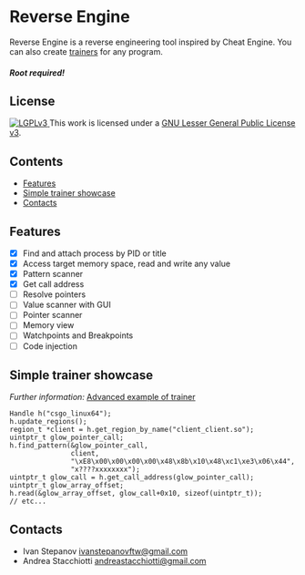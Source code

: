# Reverse Engine

Reverse Engine is a reverse engineering tool inspired by Cheat Engine.
You can also create [trainers](./trainer.cc) for any program.

##### Root required!

## License

<a rel="license" href="https://www.gnu.org/copyleft/lesser.html">
  <img alt="LGPLv3" style="border-width:0" src="https://www.gnu.org/graphics/lgplv3-88x31.png"/>
</a> This work is licensed under a <a rel="license" href="https://www.gnu.org/copyleft/lesser.html">GNU Lesser General Public License v3</a>.

## Contents

   * [Features](#features)
   * [Simple trainer showcase](#simple-trainer-showcase)
   * [Contacts](#contacts)

## Features

- [x] Find and attach process by PID or title
- [x] Access target memory space, read and write any value
- [x] Pattern scanner
- [x] Get call address
- [ ] Resolve pointers
- [ ] Value scanner with GUI
- [ ] Pointer scanner
- [ ] Memory view
- [ ] Watchpoints and Breakpoints
- [ ] Code injection

## Simple trainer showcase
*Further information:* [Advanced example of trainer](./trainer.cc) 

```
Handle h("csgo_linux64");
h.update_regions();
region_t *client = h.get_region_by_name("client_client.so");
uintptr_t glow_pointer_call;
h.find_pattern(&glow_pointer_call,
               client,
               "\xE8\x00\x00\x00\x00\x48\x8b\x10\x48\xc1\xe3\x06\x44",
               "x????xxxxxxxx");
uintptr_t glow_call = h.get_call_address(glow_pointer_call);
uintptr_t glow_array_offset;
h.read(&glow_array_offset, glow_call+0x10, sizeof(uintptr_t));
// etc...
```

## Contacts

- Ivan Stepanov ivanstepanovftw@gmail.com
- Andrea Stacchiotti andreastacchiotti@gmail.com 

